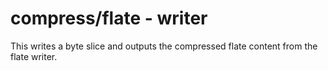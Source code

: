 # compress/flate - writer

This writes a byte slice and outputs the compressed flate content from the flate writer.
